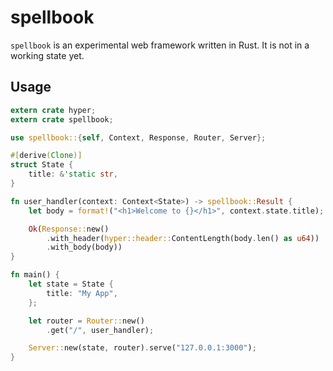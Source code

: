 # spellbook

`spellbook` is an experimental web framework written in Rust. It is not in a working state yet.

## Usage

```rust
extern crate hyper;
extern crate spellbook;

use spellbook::{self, Context, Response, Router, Server};

#[derive(Clone)]
struct State {
    title: &'static str,
}

fn user_handler(context: Context<State>) -> spellbook::Result {
    let body = format!("<h1>Welcome to {}</h1>", context.state.title);

    Ok(Response::new()
        .with_header(hyper::header::ContentLength(body.len() as u64))
        .with_body(body))
}

fn main() {
    let state = State {
        title: "My App",
    };

    let router = Router::new()
        .get("/", user_handler);

    Server::new(state, router).serve("127.0.0.1:3000");
}
```
